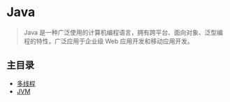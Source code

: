 # Java

> Java 是一种广泛使用的计算机编程语言，拥有跨平台、面向对象、泛型编程的特性，广泛应用于企业级 Web 应用开发和移动应用开发。

## 主目录

- [多线程](./multithreading/README.md)
- [JVM](./JVM/README.md)
